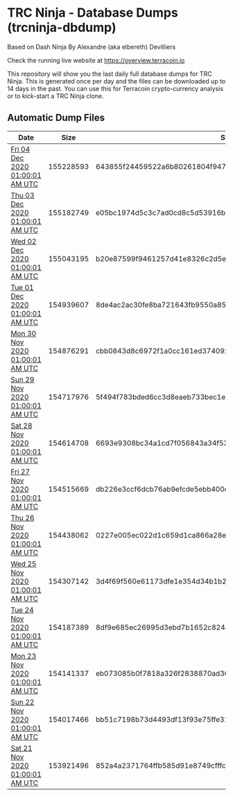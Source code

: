 # TRC Ninja - Database Dumps (trcninja-dbdump)
Based on Dash Ninja By Alexandre (aka elbereth) Devilliers

Check the running live website at https://overview.terracoin.io

This repository will show you the last daily full database dumps for TRC Ninja. This is generated once per day and the files can be downloaded up to 14 days in the past.
You can use this for Terracoin crypto-currency analysis or to kick-start a TRC Ninja clone.


## Automatic Dump Files
| Date | Size | SHA256 |
|--|--|--|
| [Fri 04 Dec 2020 01:00:01 AM UTC]() | 155228593 | 643855f24459522a6b80261804f94770233eba182190879ccadb4b202a9e97e2 | 
| [Thu 03 Dec 2020 01:00:01 AM UTC]() | 155182749 | e05bc1974d5c3c7ad0cd8c5d53916b237d48b0a7e928b6b0befb0bb049389dec | 
| [Wed 02 Dec 2020 01:00:01 AM UTC]() | 155043195 | b20e87599f9461257d41e8326c2d5e646eb402dac7a42f9d60c7db04617b7a9d | 
| [Tue 01 Dec 2020 01:00:01 AM UTC]() | 154939607 | 8de4ac2ac30fe8ba721643fb9550a851856927f44f722c02bb2e071efdf648f7 | 
| [Mon 30 Nov 2020 01:00:01 AM UTC]() | 154876291 | cbb0843d8c6972f1a0cc161ed3740924e9326a78a7e1c63e54d5cc8bf1b1e3db | 
| [Sun 29 Nov 2020 01:00:01 AM UTC]() | 154717976 | 5f494f783bded6cc3d8eaeb733bec1e8c83d346ba6883cc68206a7dc4ddb8874 | 
| [Sat 28 Nov 2020 01:00:01 AM UTC]() | 154614708 | 6693e9308bc34a1cd7f056843a34f53dcf13cdc3c59ff034edb2f137e86992d2 | 
| [Fri 27 Nov 2020 01:00:01 AM UTC]() | 154515669 | db226e3ccf6dcb76ab9efcde5ebb400d21746a51f7d638fb80163ee7720ab7c1 | 
| [Thu 26 Nov 2020 01:00:01 AM UTC]() | 154438062 | 0227e005ec022d1c659d1ca866a28ec2530907f79f079f0ea1c9be9731eaedf4 | 
| [Wed 25 Nov 2020 01:00:01 AM UTC]() | 154307142 | 3d4f69f560e61173dfe1e354d34b1b2431b62754d7b22c62985b89afecc0e5dd | 
| [Tue 24 Nov 2020 01:00:01 AM UTC]() | 154187389 | 8df9e685ec26995d3ebd7b1652c824451ba54225223164b22889ba8fb9a2b4f7 | 
| [Mon 23 Nov 2020 01:00:01 AM UTC]() | 154141337 | eb073085b0f7818a326f2838870ad36138f2869ea412be0eed2fae7c0309d151 | 
| [Sun 22 Nov 2020 01:00:01 AM UTC]() | 154017466 | bb51c7198b73d4493df13f93e75ffe31435e0f9fb1ff4f2f147b9fecfaeb6b1f | 
| [Sat 21 Nov 2020 01:00:01 AM UTC]() | 153921496 | 852a4a2371764ffb585d91e8749cfffc8b8b5cf846379e7f6c650936e5d13d8c | 
